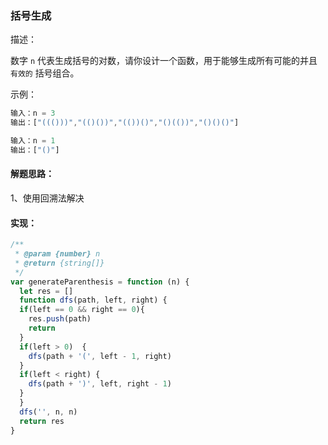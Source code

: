 ### 括号生成

描述：

数字 `n` 代表生成括号的对数，请你设计一个函数，用于能够生成所有可能的并且 `有效的` 括号组合。

示例：

```js
输入：n = 3
输出：["((()))","(()())","(())()","()(())","()()()"]
```

```js
输入：n = 1
输出：["()"]
```

#### 解题思路：

1、使用回溯法解决


#### 实现：

```js
/**
 * @param {number} n
 * @return {string[]}
 */
var generateParenthesis = function (n) {
  let res = []
  function dfs(path, left, right) {
  if(left == 0 && right == 0){
    res.push(path)
    return 
  }
  if(left > 0)  {
    dfs(path + '(', left - 1, right)
  }
  if(left < right) {
    dfs(path + ')', left, right - 1)
  }
  }
  dfs('', n, n)
  return res
}
```